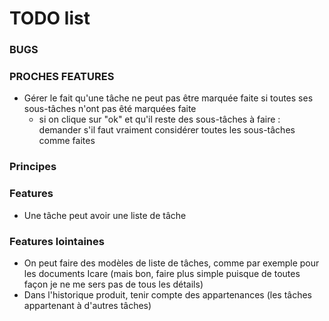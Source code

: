 # TODO list

### BUGS


### PROCHES FEATURES

* Gérer le fait qu'une tâche ne peut pas être marquée faite si toutes ses sous-tâches n'ont pas êté marquées faite
  - si on clique sur "ok" et qu'il reste des sous-tâches à faire : demander s'il faut vraiment considérer toutes les sous-tâches comme faites


### Principes


### Features

* Une tâche peut avoir une liste de tâche

### Features lointaines
* On peut faire des modèles de liste de tâches, comme par exemple pour les documents Icare (mais bon, faire plus simple puisque de toutes façon je ne me sers pas de tous les détails)
* Dans l'historique produit, tenir compte des appartenances (les tâches appartenant à d'autres tâches)
